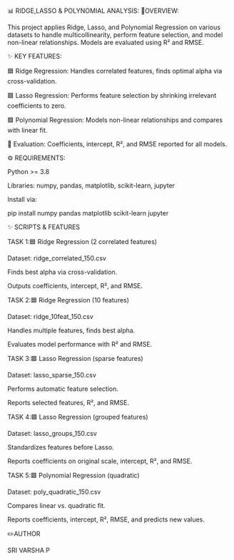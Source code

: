 📊 RIDGE,LASSO & POLYNOMIAL ANALYSIS:
📝OVERVIEW:

This project applies Ridge, Lasso, and Polynomial Regression on various datasets to handle multicollinearity, perform feature selection, and model non-linear relationships. Models are evaluated using R² and RMSE.

✨ KEY FEATURES:

🟦 Ridge Regression: Handles correlated features, finds optimal alpha via cross-validation.

🟪 Lasso Regression: Performs feature selection by shrinking irrelevant coefficients to zero.

🟩 Polynomial Regression: Models non-linear relationships and compares with linear fit.

📏 Evaluation: Coefficients, intercept, R², and RMSE reported for all models.




⚙️ REQUIREMENTS:

Python >= 3.8

Libraries: numpy, pandas, matplotlib, scikit-learn, jupyter

Install via:

pip install numpy pandas matplotlib scikit-learn jupyter





✨ SCRIPTS & FEATURES

TASK 1:🟦 Ridge Regression (2 correlated features)

Dataset: ridge_correlated_150.csv

Finds best alpha via cross-validation.

Outputs coefficients, intercept, R², and RMSE.



TASK 2:🟦 Ridge Regression (10 features)

Dataset: ridge_10feat_150.csv

Handles multiple features, finds best alpha.

Evaluates model performance with R² and RMSE.



TASK 3:🟪 Lasso Regression (sparse features)

Dataset: lasso_sparse_150.csv

Performs automatic feature selection.

Reports selected features, R², and RMSE.



TASK 4:🟪 Lasso Regression (grouped features)

Dataset: lasso_groups_150.csv

Standardizes features before Lasso.

Reports coefficients on original scale, intercept, R², and RMSE.




TASK 5:🟩 Polynomial Regression (quadratic)

Dataset: poly_quadratic_150.csv

Compares linear vs. quadratic fit.

Reports coefficients, intercept, R², RMSE, and predicts new values.


✏️AUTHOR

SRI VARSHA P
